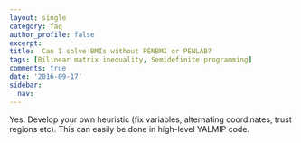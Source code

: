 ```yaml
---
layout: single
category: faq
author_profile: false
excerpt:
title:  Can I solve BMIs without PENBMI or PENLAB?
tags: [Bilinear matrix inequality, Semidefinite programming]
comments: true
date: '2016-09-17'
sidebar:
  nav:
---
```


Yes. Develop your own heuristic (fix variables, alternating coordinates, trust regions etc). This can easily be done in high-level YALMIP code.
